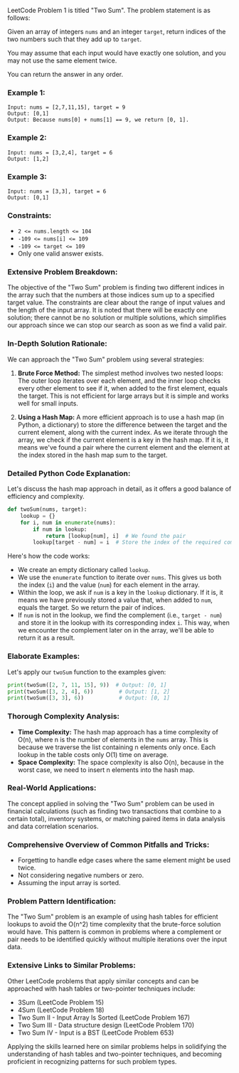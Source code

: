 LeetCode Problem 1 is titled "Two Sum". The problem statement is as follows:

Given an array of integers `nums` and an integer `target`, return indices of the two numbers such that they add up to `target`.

You may assume that each input would have exactly one solution, and you may not use the same element twice.

You can return the answer in any order.

### Example 1:

```
Input: nums = [2,7,11,15], target = 9
Output: [0,1]
Output: Because nums[0] + nums[1] == 9, we return [0, 1].
```

### Example 2:

```
Input: nums = [3,2,4], target = 6
Output: [1,2]
```

### Example 3:

```
Input: nums = [3,3], target = 6
Output: [0,1]
```

### Constraints:

- `2 <= nums.length <= 104`
- `-109 <= nums[i] <= 109`
- `-109 <= target <= 109`
- Only one valid answer exists.

### Extensive Problem Breakdown:

The objective of the "Two Sum" problem is finding two different indices in the array such that the numbers at those indices sum up to a specified target value. The constraints are clear about the range of input values and the length of the input array. It is noted that there will be exactly one solution; there cannot be no solution or multiple solutions, which simplifies our approach since we can stop our search as soon as we find a valid pair.

### In-Depth Solution Rationale:

We can approach the "Two Sum" problem using several strategies:

1. **Brute Force Method:**
   The simplest method involves two nested loops: The outer loop iterates over each element, and the inner loop checks every other element to see if it, when added to the first element, equals the target. This is not efficient for large arrays but it is simple and works well for small inputs.

2. **Using a Hash Map:**
   A more efficient approach is to use a hash map (in Python, a dictionary) to store the difference between the target and the current element, along with the current index. As we iterate through the array, we check if the current element is a key in the hash map. If it is, it means we've found a pair where the current element and the element at the index stored in the hash map sum to the target.

### Detailed Python Code Explanation:

Let's discuss the hash map approach in detail, as it offers a good balance of efficiency and complexity.

```python
def twoSum(nums, target):
    lookup = {}
    for i, num in enumerate(nums):
        if num in lookup:
            return [lookup[num], i]  # We found the pair
        lookup[target - num] = i  # Store the index of the required complement
```

Here's how the code works:

- We create an empty dictionary called `lookup`.
- We use the `enumerate` function to iterate over `nums`. This gives us both the index (`i`) and the value (`num`) for each element in the array.
- Within the loop, we ask if `num` is a key in the `lookup` dictionary. If it is, it means we have previously stored a value that, when added to `num`, equals the target. So we return the pair of indices.
- If `num` is not in the lookup, we find the complement (i.e., `target - num`) and store it in the lookup with its corresponding index `i`. This way, when we encounter the complement later on in the array, we'll be able to return it as a result.

### Elaborate Examples:

Let's apply our `twoSum` function to the examples given:

```python
print(twoSum([2, 7, 11, 15], 9))  # Output: [0, 1]
print(twoSum([3, 2, 4], 6))        # Output: [1, 2]
print(twoSum([3, 3], 6))           # Output: [0, 1]
```

### Thorough Complexity Analysis:

- **Time Complexity:** The hash map approach has a time complexity of O(n), where n is the number of elements in the `nums` array. This is because we traverse the list containing n elements only once. Each lookup in the table costs only O(1) time on average.
- **Space Complexity:** The space complexity is also O(n), because in the worst case, we need to insert n elements into the hash map.

### Real-World Applications:

The concept applied in solving the "Two Sum" problem can be used in financial calculations (such as finding two transactions that combine to a certain total), inventory systems, or matching paired items in data analysis and data correlation scenarios.

### Comprehensive Overview of Common Pitfalls and Tricks:

- Forgetting to handle edge cases where the same element might be used twice.
- Not considering negative numbers or zero.
- Assuming the input array is sorted.

### Problem Pattern Identification:

The "Two Sum" problem is an example of using hash tables for efficient lookups to avoid the O(n^2) time complexity that the brute-force solution would have. This pattern is common in problems where a complement or pair needs to be identified quickly without multiple iterations over the input data.

### Extensive Links to Similar Problems:

Other LeetCode problems that apply similar concepts and can be approached with hash tables or two-pointer techniques include:

- 3Sum (LeetCode Problem 15)
- 4Sum (LeetCode Problem 18)
- Two Sum II - Input Array Is Sorted (LeetCode Problem 167)
- Two Sum III - Data structure design (LeetCode Problem 170)
- Two Sum IV - Input is a BST (LeetCode Problem 653)

Applying the skills learned here on similar problems helps in solidifying the understanding of hash tables and two-pointer techniques, and becoming proficient in recognizing patterns for such problem types.
